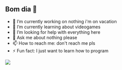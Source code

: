 ## Bom dia 👋

- 🔭 I’m currently working on nothing i'm on vacation 
- 🌱 I’m currently learning about videogames
- 🤔 I’m looking for help with everything here
- 💬 Ask me about nothing please
- 📫 How to reach me: don't reach me pls
- ⚡ Fun fact: I just want to learn how to program

<a href="https://instagram.com/arthurataiderfp" target="_blank"><img src="https://img.shields.io/badge/-Instagram-%23E4405F?style=for-the-badge&logo=instagram&logoColor=white" target="_blank"></a>
